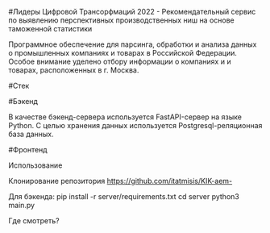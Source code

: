 #Лидеры Цифровой Трансорфмаций 2022 - Рекомендательный сервис по выявлению 
перспективных производственных ниш 
на основе таможенной статистики

Программное обеспечение для парсинга, обработки и анализа данных о промышленных компаниях и товарах в Российской Федерации. Особое внимание уделено отбору информации о компаниях и и товарах, расположенных в г. Москва.

#Стек

#Бэкенд

В качестве бэкенд-сервера используется FastAPI-сервер на языке Python. С целью хранения данных используется Postgresql-реляционная база данных.

#Фронтенд

Использование

Клонирование репозитория
https://github.com/itatmisis/KIK-aem-

Для бэкенда:
pip install -r server/requirements.txt 
cd server 
python3 main.py

Где смотреть?


